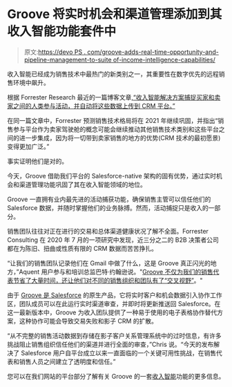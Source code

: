 # Groove 将实时机会和渠道管理添加到其收入智能功能套件中

> 原文:[https://devo PS . com/groove-adds-real-time-opportunity-and-pipeline-management-to-suite of-income-intelligence-capabilities/](https://devops.com/groove-adds-real-time-opportunity-and-pipeline-management-to-its-suite-of-revenue-intelligence-capabilities/)

收入智能已经成为销售技术中最热门的新类别之一，其重要性在数字优先的远程销售环境中飙升。

根据 Forrester Research 最近的一篇博客文章[,“收入智能解决方案捕捉买家和卖家之间的人类参与活动，并自动将这些数据上传到 CRM 平台。”](http://ec2-52-26-194-35.us-west-2.compute.amazonaws.com/x/d?c=11681626&l=c26a4b15-44af-473c-8572-f9a98f34d9ab&r=49394911-e24f-46c6-931c-d2c9b1307be1)

在同一篇文章中，Forrester 预测销售技术格局将在 2021 年继续巩固，并指出“销售参与平台作为卖家驾驶舱的概念可能会继续推动其他销售技术类别和这些平台之间的进一步集成，因为将一切带到卖家销售的地方的优势(CRM 技术的最初愿景)变得更加广泛。”

事实证明他们是对的。

今天，Groove 借助我们平台的 Salesforce-native 架构的固有优势，通过实时机会和渠道管理功能巩固了其在收入智能领域的地位。

Groove 一直拥有业内最先进的活动捕获功能，确保销售主管可以信任他们的 Salesforce 数据，并随时掌握他们的业务脉搏。然而，活动捕捉只是收入的一部分。

销售团队往往对正在进行的交易和总体渠道健康状况了解不全面。Forrester Consulting 在 2020 年 7 月的一项研究中发现，近三分之二的 B2B 决策者公司都在为陈旧、扭曲或性质有限的 CRM 数据而苦苦挣扎。

“让我们的销售团队记录他们在 Gmail 中做了什么，这是 Groove 真正闪光的地方，”Aquent 用户参与和培训总监巴特·约翰逊说。"[Groove 不仅为我们的销售代表节省了大量时间，还让他们对不同的销售组织和团队有了“交叉视野”](http://ec2-52-26-194-35.us-west-2.compute.amazonaws.com/x/d?c=11681626&l=aaa787f1-241f-4140-b728-7856e47a0810&r=49394911-e24f-46c6-931c-d2c9b1307be1)。"

由于 [Groove 是 Salesforce](http://ec2-52-26-194-35.us-west-2.compute.amazonaws.com/x/d?c=11681626&l=f0c04618-a2e0-4aa7-a899-739ac1e5507c&r=49394911-e24f-46c6-931c-d2c9b1307be1) 的原生产品，它将实时客户和机会数据引入协作工作区，团队成员可以在此运行实时渠道审查，并即时将更新推送回 Salesforce。在这一最新版本中，Groove 为收入团队提供了一种易于使用的电子表格协作替代方案，这种协作可能会导致交易失败和影子 CRM 的扩散。

“从不完整的销售活动数据到存储在影子客户关系管理系统中的过时信息，有许多挑战阻止销售组织信任他们的渠道并进行全面的审查，”Chris 说。“今天的发布解决了 Salesforce 用户自平台成立以来一直面临的一个关键可用性挑战，在销售代表和销售人员之间建立了透明度和信任。”

您可以在我们网站的平台部分了解有关 Groove 的一套[收入智能](http://ec2-52-26-194-35.us-west-2.compute.amazonaws.com/x/d?c=11681626&l=932f5802-3acf-49ed-9568-2846eae36052&r=49394911-e24f-46c6-931c-d2c9b1307be1)功能的更多信息。